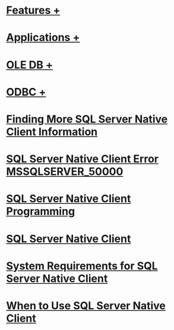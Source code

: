 # [Features +](../../relational-databases/native-client/features/accessing-diagnostic-information-in-the-extended-events-log.md)
# [Applications +](../../relational-databases/native-client/applications/building-applications-with-sql-server-native-client.md)
# [OLE DB +](../../relational-databases/native-client/ole-db/filestream-support-ole-db.md)
# [ODBC +](../../relational-databases/native-client/odbc/creating-a-driver-application-asynchronous-mode-and-sqlcancel.md)
# [Finding More SQL Server Native Client Information](finding-more-sql-server-native-client-information.md)
# [SQL Server Native Client Error MSSQLSERVER_50000](sql-server-native-client-error-mssqlserver-50000.md)
# [SQL Server Native Client Programming](sql-server-native-client-programming.md)
# [SQL Server Native Client](sql-server-native-client.md)
# [System Requirements for SQL Server Native Client](system-requirements-for-sql-server-native-client.md)
# [When to Use SQL Server Native Client](when-to-use-sql-server-native-client.md)
